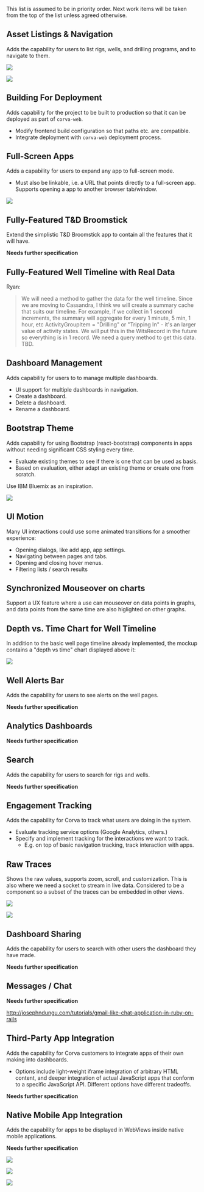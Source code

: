 This list is assumed to be in priority order. Next work items will be taken from
the top of the list unless agreed otherwise.

## Asset Listings & Navigation

Adds the capability for users to list rigs, wells, and drilling programs, and to navigate to them.

![](mockups/wells.png)

![](mockups/wells_menu.png)


## Building For Deployment

Adds capability for the project to be built to production so that it can be deployed as part of `corva-web`.

* Modify frontend build configuration so that paths etc. are compatible.
* Integrate deployment with `corva-web` deployment process.

## Full-Screen Apps

Adds a capability for users to expand any app to full-screen mode.

* Must also be linkable, i.e. a URL that points directly to a full-screen app. Supports opening a app to another browser tab/window.

![](mockups/fullscreen.png)

## Fully-Featured T&D Broomstick

Extend the simplistic T&D Broomstick app to contain all the features that it will have.

**Needs further specification**

## Fully-Featured Well Timeline with Real Data

Ryan:

> We will need a method to gather the data for the well timeline. Since we are moving to Cassandra, I think we will create a summary cache that suits our timeline. For example, if we collect in 1 second increments, the summary will aggregate for every 1 minute, 5 min, 1 hour, etc
ActivityGroupItem = "Drilling" or "Tripping In" - it's an larger value of activity states. We will put this in the WitsRecord in the future so everything is in 1 record. We need a query method to get this 
data. TBD.

## Dashboard Management

Adds capability for users to to manage multiple dashboards.

* UI support for multiple dashboards in navigation.
* Create a dashboard.
* Delete a dashboard.
* Rename a dashboard.

## Bootstrap Theme

Adds capability for using Bootstrap (react-bootstrap) components in apps without
needing significant CSS styling every time.

* Evaluate existing themes to see if there is one that can be used as basis.
* Based on evaluation, either adapt an existing theme or create one from scratch.

Use IBM Bluemix as an inspiration.

![](mockups/well_tad.PNG)

## UI Motion

Many UI interactions could use some animated transitions for a smoother experience:

* Opening dialogs, like add app, app settings.
* Navigating between pages and tabs.
* Opening and closing hover menus.
* Filtering lists / search results

## Synchronized Mouseover on charts

Support a UX feature where a use can mouseover on data points in graphs, and data points from the same time are also higlighted on other graphs.

## Depth vs. Time Chart for Well Timeline

In addition to the basic well page timeline already implemented, the mockup contains a "depth vs time" chart displayed above it:

![](mockups/timeline.png)

## Well Alerts Bar

Adds the capability for users to see alerts on the well pages.

**Needs further specification**

## Analytics Dashboards

**Needs further specification**

## Search

Adds the capability for users to search for rigs and wells.

**Needs further specification**

## Engagement Tracking

Adds the capability for Corva to track what users are doing in the system.

* Evaluate tracking service options (Google Analytics, others.)
* Specify and implement tracking for the interactions we want to track.
  * E.g. on top of basic navigation tracking, track interaction with apps.

## Raw Traces

Shows the raw values, supports zoom, scroll, and customization.
This is also where we need a socket to stream in live data.
Considered to be a component so a subset of the traces can be embedded in other views.

![](mockups/traces.png)

![](mockups/mobile_warning_scrolled.PNG)

## Dashboard Sharing

Adds the capability for users to search with other users the dashboard they have made.

**Needs further specification**

## Messages / Chat

**Needs further specification**
 
http://josephndungu.com/tutorials/gmail-like-chat-application-in-ruby-on-rails

## Third-Party App Integration

Adds the capability for Corva customers to integrate apps of their own making into dashboards.

* Options include light-weight iframe integration of arbitrary HTML content, and deeper integration of actual JavaScript apps that conform to a specific JavaScript API. Different options have different tradeoffs.

**Needs further specification**

## Native Mobile App Integration

Adds the capability for apps to be displayed in WebViews inside native mobile applications.

**Needs further specification**

![](mockups/TAD_mobile.PNG)

![](mockups/mobile_warning.PNG)

![](mockups/mobile_warning_scrolled.PNG)

